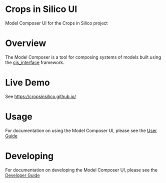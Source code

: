 # Crops in Silico UI
Model Composer UI for the Crops in Silico project

# Overview
The Model Composer is a tool for composing systems of models built using the 
[cis_interface](https://github.com/cropsinsilico/cis_interface) framework.

# Live Demo
See https://cropsinsilico.github.io/

# Usage
For documentation on using the Model Composer UI, please see the
[User Guide](USER-GUIDE.md)

# Developing
For documentation on developing the Model Composer UI, please see the
[Developer Guide](DEVELOPER-GUIDE.md)
